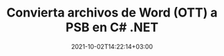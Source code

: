 ---
############################# Static ############################
layout: "autogen-gist"
date: 2021-10-02T14:22:14+03:00
draft: false
path: "es/total/net/conversion/ott-to-psb/"
other_out_formats: "PDF DOC DOCX DOCM DOT DOTX DOTM TXT RTF HTML HTM MHTML MHT XLS XLSX XLSM XLSB XLT XLTX XLTM XLAM CSV TSV DIF SXC FODS PPT PPTX PPS PPSX PPSM POT POTX PPTM POTM ODT OTT OTP ODP ODS EMZ WMZ SVG SVGZ XPS TEX DCM WMF EMF BMP PNG GIF JPEG TIFF ICO WEBP JP2 TGA PSB PSD EPUB MD FODP JPG"
ad_headline: "Convertir OTT a PSB | .NET"
ad_description: "La solución de conversión de documentos OTT a PSB más precisa para sus aplicaciones .NET."

############################# Head ############################
head_title: "Convierta OTT a PSB en C# ASP.NET | Conversión de documentos de Word .NET"
head_description: "API de conversión de documentos de procesamiento de texto .NET. Convierta OTT a PSB y más de 100 imágenes y formatos de archivo en aplicaciones .NET (C#, VB.NET, ASP.NET y .NET Core). Muestre el documento PSB convertido como visor HTML."

############################# Header ############################
title: "Convierta archivos de Word (OTT) a PSB en C# .NET"
description: "Convierta mediante programación OTT (archivos de Word) a PSB en aplicaciones C# VB.NET y ASP.NET utilizando funciones flexibles de conversión de documentos que le permiten personalizar la apariencia del documento resultante. Convierta todos los formatos populares de documentos de procesamiento de texto a hojas de cálculo de Excel, presentaciones de PowerPoint, PDF, Photoshop, eBook, web y formatos de archivo de imagen. La API de conversión nativa de .NET ofrece múltiples opciones de conversión de documentos para convertir el documento completo o elegir páginas específicas del archivo del documento de origen en función de los números de página o rangos de páginas seleccionados y convertir fácilmente a un formato de documento compatible."

############################# SubMenu ############################
submenu:
    enable: false

############################# Content ############################
content:
    enable: true
    block:
    - title_left: "Cómo convertir OTT a PSB en C# .NET"
      content_left: |
          Siga estos sencillos pasos para la conversión de OTT a PSB en .NET. Vea el documento PSB convertido tal como está o reprodúzcalo y muéstrelo como HTML sin usar ningún software externo.

          -   Crear objeto **Converter** para convertir documentos OTT
          -   Establecer las opciones de conversión para el formato PSB
          -   Llame al método **Convert** de la instancia de la clase **Converter** para la conversión a PSB
          -   Establecer opciones para el visor HTML
          -   Cree un objeto **Viewer** para ver PSB convertido como HTML
          
      title_right: "Descargas e instrucciones de instalación"
      content_right: |
          Necesita los espacios de nombres `GroupDocs.Conversion` y `GroupDocs.Viewer` para convertir formatos de archivo de Word a una amplia gama de imágenes y tipos de documentos como PDF, Microsoft Office (Word, Excel, PowerPoint, Project, Outlook), OpenDocument, HTML y diagramas CAD. Explore otras [API de .NET para documentos de Office](https://products.conholdate.com/total/net/) que ofrece Conholdate.Total.
          
          Obtenga los archivos de ensamblaje respectivos de [descargas](https://downloads.conholdate.com/total/net) o busque el paquete completo de [Nuget](https://www.nuget.org/packages/Conholdate.Total/) para agregar `Conholdate.Total para .NET` directamente en su espacio de trabajo.
          
      gisthash: "4f311c07ae9ee691b8afb7960aa6c806"
      gistfile: "word-to-pdf-conversion.cs"

    - title_left: "Agregar marca de agua de texto o imagen a PSB en C#"
      content_left: |
          Convierta con precisión documentos (OTT a PSB) exactamente como el archivo original y aplique marcas de agua de texto o imagen a las páginas del documento convertido usando C# .NET.

          -   Crear objeto **Converter** para convertir documentos OTT
          -   Crear una nueva instancia de la clase **WatermarkOptions**
          -   Especifique las propiedades de la marca de agua (color, ancho, texto, imagen, etc.)
          -   Crea una instancia de la clase **ConvertOptions** adecuada
          -   Establecer la propiedad **Watermark** de la instancia de **ConvertOptions**
          -   Llame al método **Convert** de la instancia de la clase **Converter** para la conversión a PSB
        
      title_right: "Extracción de información del documento de origen"
      content_right: |
          La función de extracción de información de documentos no solo permite obtener la información básica sobre el archivo del documento de origen, sino que también admite la extracción de información valiosa específica del formato de archivo, como las fechas de inicio y finalización del proyecto de un archivo de Microsoft Project, cualquier restricción de impresión en un documento PDF, lista de carpetas encerradas en un archivo de datos de Outlook, etc.

          Convierta formatos de archivo de documentos populares en diferentes sistemas operativos como Windows, Linux o macOS mientras usa plataformas como Windows Azure, Mono y Xamarin.
          
      gisthash: "a15affe15284876ce010a315a09da1f0"
      gistfile: "convert-word-to-pdf-and-add-text-watermark-to-converted-pdf.cs"

    - title_left: "Convertir Word protegido por contraseña a PDF"
      content_left: |
          La conversión de documentos protegidos por contraseña en .NET ahora es más fácil con Conholdate.Total para las API de .NET. Simplemente agregue unas pocas líneas de código C# y convierta con precisión un documento de Microsoft Word protegido por contraseña en un archivo PDF sin usar ningún software externo.

          -   Defina **LoadOptions** y establezca la contraseña de las opciones de carga específicas del documento
          -   Crear un objeto **Converter** para convertir un documento de Word
          -   Crear una instancia de la clase **PdfConvertOptions**
          -   Llame al método **Convert** de la instancia de la clase **Converter** para la conversión a PDF
          
      title_right: "Cargue y convierta documentos ubicados de forma remota"
      content_right: |
          Con Conholdate.Total para .NET, los desarrolladores pueden cargar y convertir documentos desde varias ubicaciones remotas y recursos de almacenamiento de documentos en la nube, como Amazon S3, Microsoft Azure Blob, FTP, disco local, transmisión o una URL simple. Solo tiene que especificar el método para obtener un flujo de documentos ubicado de forma remota y luego pasarlo a la clase Converter como constructor.
          
          Las API de Conholdate.Total para .NET son nativas de Windows Forms, ASP.NET, WPF, WCF o cualquier tipo de aplicación basada en .NET Framework 2.0 o posterior.
          
      gisthash: "3b7541492166a47d49ca85c55b531055"
      gistfile: "convert-password-protected-word-to-pdf.cs"

############################# About Formats ############################
about_formats:
    enable: false
############################# More Formats ############################
more_formats:
    enable: true
    auto: false
    other_out_formats: PDF DOC DOCX DOCM DOT DOTX DOTM TXT RTF HTML HTM MHTML MHT XLS XLSX XLSM XLSB XLT XLTX XLTM XLAM CSV TSV DIF SXC FODS PPT PPTX PPS PPSX PPSM POT POTX PPTM POTM ODT OTT OTP ODP ODS EMZ WMZ SVG SVGZ XPS TEX DCM WMF EMF BMP PNG GIF JPEG TIFF ICO WEBP JP2 TGA PSB PSD EPUB MD FODP JPG
############################# Back to top ###############################
back_to_top:
  enable: true
---